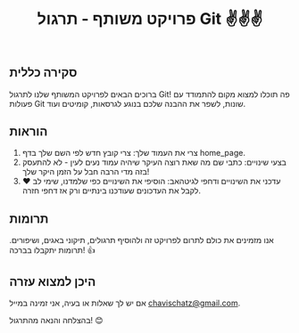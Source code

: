 <body>
  <header>
    <h1>פרויקט משותף - תרגול Git ✌️✌️✌️</h1>
  </header>
  <main>
    <div class="instructions">
      <h2>סקירה כללית</h2>
      <p>ברוכים הבאים לפרויקט המשותף שלנו לתרגול Git! פה תוכלו למצוא מקום להתמודד עם פעולות Git שונות, לשפר את ההבנה שלכם בנוגע לגרסאות, קומיטים ועוד.</p>
    </div>
    <div class="instructions">
      <h2>הוראות</h2>
      <ol>
        <li>צרי את העמוד שלך: צרי קובץ חדש לפי השם שלך בדף home_page.</li>
        <li>בצעי שינויים: כתבי שם מה שאת רוצה העיקר שיהיה עמוד נעים לעין - לא להתעסק בזה מדי הרבה חבל על הזמן היקר שלך!</li>
        <li>עדכני את השינויים ודחפי לגיטהאב: הוסיפי את השינויים כפי שלמדנו, שימי לב ❤️ לקבל את העדכונים שעודכנו בינתיים ורק אז דחפי חזרה.</li>
      </ol>
    </div>
    <div class="instructions">
      <h2>תרומות</h2>
      <p>אנו מזמינים את כולם לתרום לפרויקט זה ולהוסיף תרגולים, תיקוני באגים, ושיפורים. תרומות יתקבלו בברכה! 👍</p>
    </div>
    <div class="instructions">
      <h2>היכן למצוא עזרה</h2>
      <p>אם יש לך שאלות או בעיה, אני זמינה במייל <a href="mailto:chavischatz@gmail.com">chavischatz@gmail.com</a>.</p>
    </div>
    <p>בהצלחה והנאה מהתרגול! 😊</p>
  </main>

